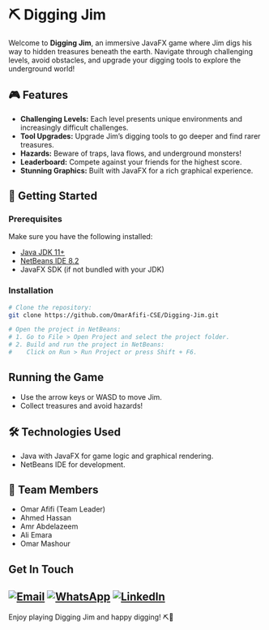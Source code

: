 # ⛏️ Digging Jim

Welcome to **Digging Jim**, an immersive JavaFX game where Jim digs his way to hidden treasures beneath the earth. Navigate through challenging levels, avoid obstacles, and upgrade your digging tools to explore the underground world!

## 🎮 Features
- **Challenging Levels:** Each level presents unique environments and increasingly difficult challenges.
- **Tool Upgrades:** Upgrade Jim’s digging tools to go deeper and find rarer treasures.
- **Hazards:** Beware of traps, lava flows, and underground monsters!
- **Leaderboard:** Compete against your friends for the highest score.
- **Stunning Graphics:** Built with JavaFX for a rich graphical experience.

## 🚀 Getting Started

### Prerequisites

Make sure you have the following installed:
- [Java JDK 11+](https://www.oracle.com/java/technologies/javase-jdk11-downloads.html)
- [NetBeans IDE 8.2](https://netbeans.apache.org/download/archive/8.2/)
- JavaFX SDK (if not bundled with your JDK)

### Installation

```bash
# Clone the repository:
git clone https://github.com/OmarAfifi-CSE/Digging-Jim.git

# Open the project in NetBeans:
# 1. Go to File > Open Project and select the project folder.
# 2. Build and run the project in NetBeans:
#    Click on Run > Run Project or press Shift + F6.
```
## Running the Game
- Use the arrow keys or WASD to move Jim.
- Collect treasures and avoid hazards!

## 🛠️ Technologies Used
- Java with JavaFX for game logic and graphical rendering.
- NetBeans IDE for development.

## 🤝 Team Members
- Omar Afifi (Team Leader)
- Ahmed Hassan
- Amr Abdelazeem
- Ali Emara
- Omar Mashour
## Get In Touch

[![Email](https://img.shields.io/badge/-Email-1690DF?logo=gmail&logoColor=white)](mailto:omarafifi.cse@gmail.com)
[![WhatsApp](https://img.shields.io/badge/-WhatsApp-25D366?logo=whatsapp&logoColor=white)](https://wa.me/201154403740)
[![LinkedIn](https://img.shields.io/badge/-LinkedIn-0A66C2?logo=linkedin&logoColor=white)](https://www.linkedin.com/in/omarafifi-cse/)
---
Enjoy playing Digging Jim and happy digging! ⛏️💎

